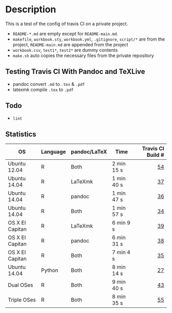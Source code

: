 # Description

This is a test of the config of travis CI on a private project.

-   `README-*.md` are empty except for `README-main.md`.
-   `makefile`, `workbook.sty`, `workbook.yml`, `.gitignore`, `script/*` are from the project, `README-main.md` are appended from the project
-   `workbook.csv`, `test1*`, `test2*` are dummy contents
-   `make.sh` auto copies the necessary files from the private repository

## Testing Travis CI With Pandoc and TeXLive

-   pandoc convert `.md` to `.tex` & `.pdf`
-   latexmk compile `.tex` to `.pdf`

## Todo

-   `lint`

## Statistics

| OS              | Language | pandoc/LaTeX | Time       |                                                               Travis CI Build \#|
|-----------------|----------|--------------|------------|--------------------------------------------------------------------------------:|
| Ubuntu 12.04    | R        | Both         | 2 min 15 s |  [54](https://travis-ci.org/ickc/travis-ci-pandoc-latex-config/builds/168124576)|
| Ubuntu 14.04    | R        | LaTeXmk      | 1 min 40 s |  [37](https://travis-ci.org/ickc/travis-ci-pandoc-latex-config/builds/167984036)|
| Ubuntu 14.04    | R        | pandoc       | 1 min 47 s |  [36](https://travis-ci.org/ickc/travis-ci-pandoc-latex-config/builds/167983871)|
| Ubuntu 14.04    | R        | Both         | 1 min 57 s |  [34](https://travis-ci.org/ickc/travis-ci-pandoc-latex-config/builds/167982738)|
| OS X El Capitan | R        | LaTeXmk      | 6 min 9 s  |  [39](https://travis-ci.org/ickc/travis-ci-pandoc-latex-config/builds/167984116)|
| OS X El Capitan | R        | pandoc       | 6 min 31 s |  [38](https://travis-ci.org/ickc/travis-ci-pandoc-latex-config/builds/167984066)|
| OS X El Capitan | R        | Both         | 7 min 4 s  |  [35](https://travis-ci.org/ickc/travis-ci-pandoc-latex-config/builds/167983084)|
| Ubuntu 14.04    | Python   | Both         | 8 min 14 s |  [27](https://travis-ci.org/ickc/travis-ci-pandoc-latex-config/builds/167979150)|
| Dual OSes       | R        | Both         | 9 min 40 s |  [43](https://travis-ci.org/ickc/travis-ci-pandoc-latex-config/builds/167995239)|
| Triple OSes     | R        | Both         | 8 min 35 s |  [55](https://travis-ci.org/ickc/travis-ci-pandoc-latex-config/builds/168132853)|

<!-- from the private project: -->
